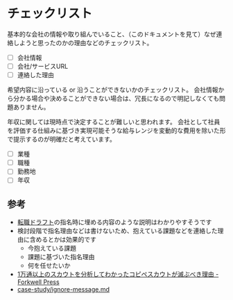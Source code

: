 # チェックリスト

基本的な会社の情報や取り組んでいること、（このドキュメントを見て）なぜ連絡しようと思ったのかの理由などのチェックリスト。

- [ ] 会社情報
- [ ] 会社/サービスURL
- [ ] 連絡した理由

希望内容に沿っている or 沿うことができないかのチェックリスト。
会社情報から分かる場合や決めることができない場合は、冗長になるので明記しなくても問題ありません。

年収に関しては現時点で決定することが難しいと思われます。
会社として社員を評価する仕組みに基づき実現可能そうな給与レンジを変動的な費用を除いた形で提示するのが明確だと考えています。

- [ ] 業種
- [ ] 職種
- [ ] 勤務地
- [ ] 年収

## 参考

- [転職ドラフト](https://job-draft.jp/)の指名時に埋める内容のような説明はわかりやすそうです
- 検討段階で指名理由などは書けないため、抱えている課題などを連絡した理由に含めるとかは効果的です
    - 今抱えている課題
    - 課題に基づいた指名理由
    - 何を任せたいか
- [1万通以上のスカウトを分析してわかったコピペスカウトが滅ぶべき理由 - Forkwell Press](https://press.forkwell.com/entry/2017/12/19/105023)
- [case-study/ignore-message.md](./case-study/ignore-message.md)